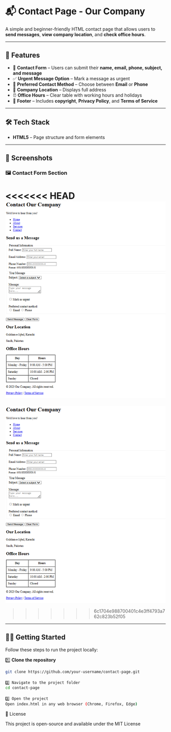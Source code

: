 # 📬 Contact Page - Our Company

A simple and beginner-friendly HTML contact page that allows users to **send messages**, **view company location**, and **check office hours**.

---

## 🚀 Features

- 📝 **Contact Form** – Users can submit their **name, email, phone, subject, and message**
- ✅ **Urgent Message Option** – Mark a message as urgent
- 📧 **Preferred Contact Method** – Choose between **Email** or **Phone**
- 📍 **Company Location** – Displays full address
- ⏰ **Office Hours** – Clear table with working hours and holidays
- 📄 **Footer** – Includes **copyright**, **Privacy Policy**, and **Terms of Service**

---

## 🛠️ Tech Stack

- **HTML5** – Page structure and form elements

---

## 📸 Screenshots

### 🖼️ Contact Form Section

<<<<<<< HEAD
![Contact Form Section](./task1/Screenshot1.png)
=======
![Contact Form Section](Screenshot1.png)

>>>>>>> 6c1704e988700401c4e3ff4793a762c823b52f05

---

## 🏃‍♂️ Getting Started

Follow these steps to run the project locally:

1️⃣ **Clone the repository**

```bash
git clone https://github.com/your-username/contact-page.git

2️⃣ Navigate to the project folder
cd contact-page

3️⃣ Open the project
Open index.html in any web browser (Chrome, Firefox, Edge)
```

📜 License

This project is open-source and available under the MIT License
